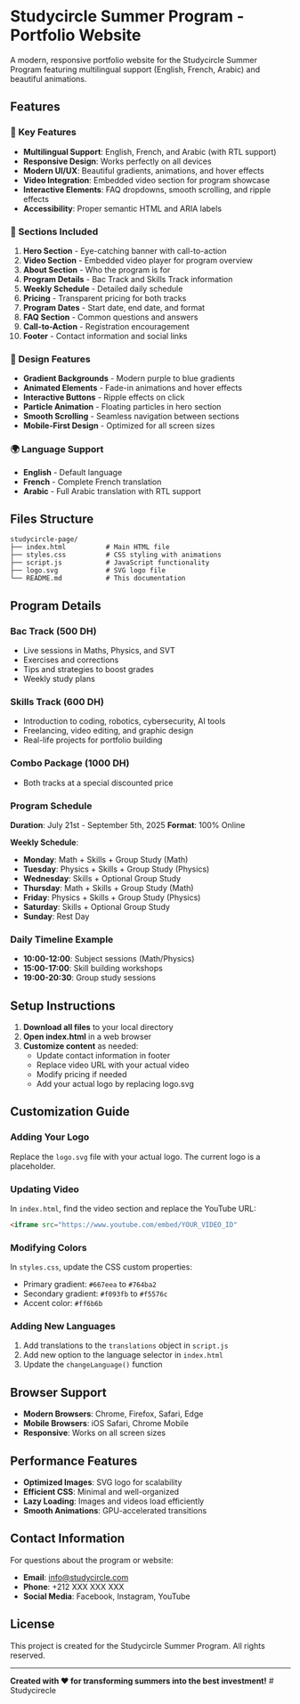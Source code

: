 # Studycircle Summer Program - Portfolio Website

A modern, responsive portfolio website for the Studycircle Summer Program featuring multilingual support (English, French, Arabic) and beautiful animations.

## Features

### 🌟 Key Features
- **Multilingual Support**: English, French, and Arabic (with RTL support)
- **Responsive Design**: Works perfectly on all devices
- **Modern UI/UX**: Beautiful gradients, animations, and hover effects
- **Video Integration**: Embedded video section for program showcase
- **Interactive Elements**: FAQ dropdowns, smooth scrolling, and ripple effects
- **Accessibility**: Proper semantic HTML and ARIA labels

### 📱 Sections Included
1. **Hero Section** - Eye-catching banner with call-to-action
2. **Video Section** - Embedded video player for program overview
3. **About Section** - Who the program is for
4. **Program Details** - Bac Track and Skills Track information
5. **Weekly Schedule** - Detailed daily schedule
6. **Pricing** - Transparent pricing for both tracks
7. **Program Dates** - Start date, end date, and format
8. **FAQ Section** - Common questions and answers
9. **Call-to-Action** - Registration encouragement
10. **Footer** - Contact information and social links

### 🎨 Design Features
- **Gradient Backgrounds** - Modern purple to blue gradients
- **Animated Elements** - Fade-in animations and hover effects
- **Interactive Buttons** - Ripple effects on click
- **Particle Animation** - Floating particles in hero section
- **Smooth Scrolling** - Seamless navigation between sections
- **Mobile-First Design** - Optimized for all screen sizes

### 🌍 Language Support
- **English** - Default language
- **French** - Complete French translation
- **Arabic** - Full Arabic translation with RTL support

## Files Structure

```
studycircle-page/
├── index.html          # Main HTML file
├── styles.css          # CSS styling with animations
├── script.js           # JavaScript functionality
├── logo.svg            # SVG logo file
└── README.md           # This documentation
```

## Program Details

### Bac Track (500 DH)
- Live sessions in Maths, Physics, and SVT
- Exercises and corrections
- Tips and strategies to boost grades
- Weekly study plans

### Skills Track (600 DH)
- Introduction to coding, robotics, cybersecurity, AI tools
- Freelancing, video editing, and graphic design
- Real-life projects for portfolio building

### Combo Package (1000 DH)
- Both tracks at a special discounted price

### Program Schedule
**Duration**: July 21st - September 5th, 2025
**Format**: 100% Online

**Weekly Schedule**:
- **Monday**: Math + Skills + Group Study (Math)
- **Tuesday**: Physics + Skills + Group Study (Physics)
- **Wednesday**: Skills + Optional Group Study
- **Thursday**: Math + Skills + Group Study (Math)
- **Friday**: Physics + Skills + Group Study (Physics)
- **Saturday**: Skills + Optional Group Study
- **Sunday**: Rest Day

### Daily Timeline Example
- **10:00-12:00**: Subject sessions (Math/Physics)
- **15:00-17:00**: Skill building workshops
- **19:00-20:30**: Group study sessions

## Setup Instructions

1. **Download all files** to your local directory
2. **Open index.html** in a web browser
3. **Customize content** as needed:
   - Update contact information in footer
   - Replace video URL with your actual video
   - Modify pricing if needed
   - Add your actual logo by replacing logo.svg

## Customization Guide

### Adding Your Logo
Replace the `logo.svg` file with your actual logo. The current logo is a placeholder.

### Updating Video
In `index.html`, find the video section and replace the YouTube URL:
```html
<iframe src="https://www.youtube.com/embed/YOUR_VIDEO_ID" 
```

### Modifying Colors
In `styles.css`, update the CSS custom properties:
- Primary gradient: `#667eea` to `#764ba2`
- Secondary gradient: `#f093fb` to `#f5576c`
- Accent color: `#ff6b6b`

### Adding New Languages
1. Add translations to the `translations` object in `script.js`
2. Add new option to the language selector in `index.html`
3. Update the `changeLanguage()` function

## Browser Support

- **Modern Browsers**: Chrome, Firefox, Safari, Edge
- **Mobile Browsers**: iOS Safari, Chrome Mobile
- **Responsive**: Works on all screen sizes

## Performance Features

- **Optimized Images**: SVG logo for scalability
- **Efficient CSS**: Minimal and well-organized
- **Lazy Loading**: Images and videos load efficiently
- **Smooth Animations**: GPU-accelerated transitions

## Contact Information

For questions about the program or website:
- **Email**: info@studycircle.com
- **Phone**: +212 XXX XXX XXX
- **Social Media**: Facebook, Instagram, YouTube

## License

This project is created for the Studycircle Summer Program. All rights reserved.

---

**Created with ❤️ for transforming summers into the best investment!**
#   S t u d y c i r e c l e  
 